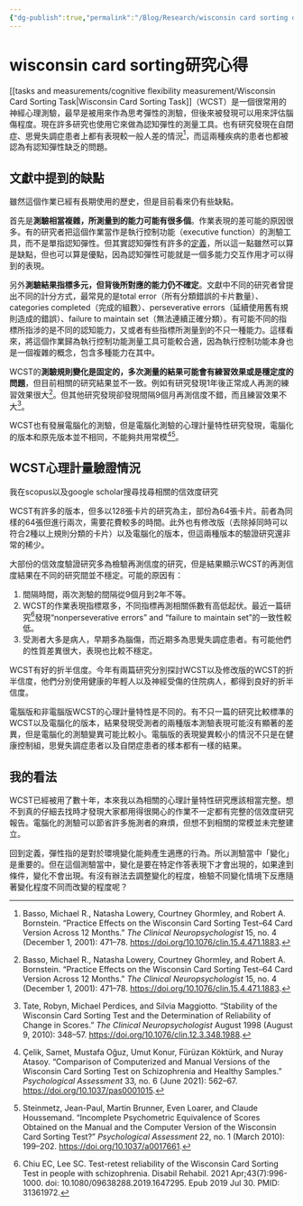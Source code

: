 ```yaml
---
{"dg-publish":true,"permalink":"/Blog/Research/wisconsin card sorting digest/","title":"wisconsin card sorting研究心得","tags":["blog","cognitive_flexibility","measurement"],"created":"2021-11-15","updated":""}
---
```



# wisconsin card sorting研究心得

[[tasks and measurements/cognitive flexibility measurement/Wisconsin Card Sorting Task\|Wisconsin Card Sorting Task]]（WCST）是一個很常用的神經心理測驗，最早是被用來作為思考彈性的測驗，但後來被發現可以用來評估腦傷程度。現在許多研究也使用它來做為認知彈性的測量工具。也有研究發現在自閉症、思覺失調症患者上都有表現較一般人差的情況[^1]，而這兩種疾病的患者也都被認為有認知彈性缺乏的問題。

## 文獻中提到的缺點

雖然這個作業已經有長期使用的歷史，但是目前看來仍有些缺點。

首先是**測驗相當複雜，所測量到的能力可能有很多個**。作業表現的差可能的原因很多。有的研究者把這個作業當作是執行控制功能（executive function）的測驗工具，而不是單指認知彈性。但其實認知彈性有許多的[定義](https://jyjresearch.blogspot.com/2021/11/blog-post_3.html)，所以這一點雖然可以算是缺點，但也可以算是優點，因為認知彈性可能就是一個多能力交互作用才可以得到的表現。

另外**測驗結果指標多元，但背後所對應的能力仍不確定**。文獻中不同的研究者曾提出不同的計分方式，最常見的是total error（所有分類錯誤的卡片數量）、categories completed（完成的組數）、perseverative errors（延續使用舊有規則造成的錯誤）、failure to maintain set（無法連續正確分類）。有可能不同的指標所指涉的是不同的認知能力，又或者有些指標所測量到的不只一種能力。這樣看來，將這個作業歸為執行控制功能測量工具可能較合適，因為執行控制功能本身也是一個複雜的概念，包含多種能力在其中。

WCST的**測驗規則變化是固定的，多次測量的結果可能會有練習效果或是穩定度的問題**，但目前相關的研究結果並不一致。例如有研究發現1年後正常成人再測的練習效果很大[^1]。但其他研究發現卻發現間隔9個月再測信度不錯，而且練習效果不大[^2]。

WCST也有發展電腦化的測驗，但是電腦化測驗的心理計量特性研究發現，電腦化的版本和原先版本並不相同，不能夠共用常模[^3][^4]。

## WCST心理計量驗證情況

我在scopus以及google scholar搜尋找尋相關的信效度研究

WCST有許多的版本，但多以128張卡片的研究為主，部份為64張卡片。前者為同樣的64張但進行兩次，需要花費較多的時間。此外也有修改版（去除掉同時可以符合2種以上規則分類的卡片）以及電腦化的版本，但這兩種版本的驗證研究還非常的稀少。

大部份的信效度驗證研究多為檢驗再測信度的研究，但是結果顯示WCST的再測信度結果在不同的研究間並不穩定。可能的原因有：

1. 間隔時間，兩次測驗的間隔從9個月到2年不等。
2. WCST的作業表現指標眾多，不同指標再測相關係數有高低起伏。最近一篇研究[^5]發現“nonperseverative errors” and “failure to maintain set”的一致性較低。
3. 受測者大多是病人，早期多為腦傷，而近期多為思覺失調症患者。有可能他們的性質差異很大，表現也比較不穩定。

WCST有好的折半信度。今年有兩篇研究分別探討WCST以及修改版的WCST的折半信度，他們分別使用健康的年輕人以及神經受傷的住院病人，都得到良好的折半信度。

電腦版和非電腦版WCST的心理計量特性是不同的。有不只一篇的研究比較標準的WCST以及電腦化的版本，結果發現受測者的兩種版本測驗表現可能沒有顯著的差異，但是電腦化的測驗變異可能比較小。電腦版的表現變異較小的情況不只是在健康控制組，思覺失調症患者以及自閉症患者的樣本都有一樣的結果。

## 我的看法

WCST已經被用了數十年，本來我以為相關的心理計量特性研究應該相當完整。想不到真的仔細去找時才發現大家都用得很開心的作業不一定都有完整的信效度研究報告。電腦化的測驗可以節省許多施測者的麻煩，但想不到相關的常模並未完整建立。

回到定義，彈性指的是對於環境變化能夠產生適應的行為。所以測驗當中「變化」是重要的。但在這個測驗當中，變化是要在特定作答表現下才會出現的，如果達到條件，變化不會出現。有沒有辦法去調整變化的程度，檢驗不同變化情境下反應隨著變化程度不同而改變的程度呢？

[^1]: Basso, Michael R., Natasha Lowery, Courtney Ghormley, and Robert A. Bornstein. “Practice Effects on the Wisconsin Card Sorting Test–64 Card Version Across 12 Months.” *The Clinical Neuropsychologist* 15, no. 4 (December 1, 2001): 471–78. <https://doi.org/10.1076/clin.15.4.471.1883>.
[^2]: Tate, Robyn, Michael Perdices, and Silvia Maggiotto. “Stability of the Wisconsin Card Sorting Test and the Determination of Reliability of Change in Scores.” *The Clinical Neuropsychologist* August 1998 (August 9, 2010): 348–57. <https://doi.org/10.1076/clin.12.3.348.1988>.
[^3]: Çelik, Samet, Mustafa Oğuz, Umut Konur, Fürüzan Köktürk, and Nuray Atasoy. “Comparison of Computerized and Manual Versions of the Wisconsin Card Sorting Test on Schizophrenia and Healthy Samples.” *Psychological Assessment* 33, no. 6 (June 2021): 562–67. <https://doi.org/10.1037/pas0001015>.
[^4]: Steinmetz, Jean-Paul, Martin Brunner, Even Loarer, and Claude Houssemand. “Incomplete Psychometric Equivalence of Scores Obtained on the Manual and the Computer Version of the Wisconsin Card Sorting Test?” *Psychological Assessment* 22, no. 1 (March 2010): 199–202. <https://doi.org/10.1037/a0017661>.
[^5]: Chiu EC, Lee SC. Test-retest reliability of the Wisconsin Card Sorting Test in people with schizophrenia. Disabil Rehabil. 2021 Apr;43(7):996-1000. doi: 10.1080/09638288.2019.1647295. Epub 2019 Jul 30. PMID: 31361972.
